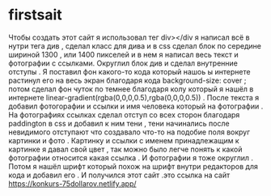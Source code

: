 # firstsait
Чтобы создать этот сайт я использовал тег div></div я написал всё в нутри тега див , сделал класс для дива и в css сделал блок по середине шириной 1300 , или 1400 пикселей и в нем я написал весь текст и фотографии с ссылками. Округлил блок див и сделал внутренние отступы . Я поставил фон какого-то кода который нашоь ы интернете растинул его на весь экран благодаря кода background-size: соver ; потом сделал фон чуток по темнее благодаря колу который я нашёл в интернете linear-gradient(rgba(0,0,0,0.5),rgba(0,0,0,0.5)) . После текста я добавил фотогорафии и ссылки и имя человека который на фотографии . На фотографиях ссылках сделал отступ со всех сторон благодаря paddington в сss и добавил к ним тени , тени начинались после невидимого отступают что создавало что-то на подобие поля вокруг картинки и фото . Картинку и ссылки с именем принадлежащим к картинке я давал свой цвет , так можно было легче понять к какой фотографии относится какая ссылка . И фотографии я тоже округлил . Потом я нашёл шрифт который похож на шрифт внутри редакторов для кода и добавил его . И получился этот сайт .это ссылка на сайт https://konkurs-75dollarov.netlify.app/
